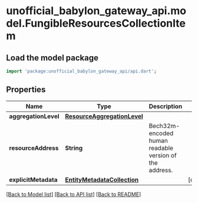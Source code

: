 # unofficial_babylon_gateway_api.model.FungibleResourcesCollectionItem

## Load the model package
```dart
import 'package:unofficial_babylon_gateway_api/api.dart';
```

## Properties
Name | Type | Description | Notes
------------ | ------------- | ------------- | -------------
**aggregationLevel** | [**ResourceAggregationLevel**](ResourceAggregationLevel.md) |  | 
**resourceAddress** | **String** | Bech32m-encoded human readable version of the address. | 
**explicitMetadata** | [**EntityMetadataCollection**](EntityMetadataCollection.md) |  | [optional] 

[[Back to Model list]](../README.md#documentation-for-models) [[Back to API list]](../README.md#documentation-for-api-endpoints) [[Back to README]](../README.md)


